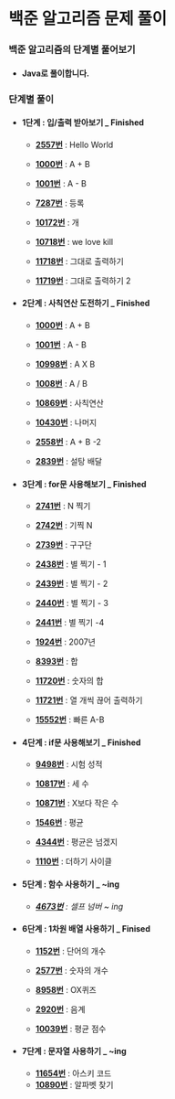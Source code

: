# 백준 알고리즘 문제 풀이

### 백준 **알고리즘의** 단계별 풀어보기  

- #### Java로 풀이합니다.

  

### 단계별 풀이

- #### 1단계 : 입/출력 받아보기 _  Finished

  - [**2557번**](<https://github.com/audtjr9514/BaekJoon_Algorithm/blob/master/src/bj_2557.java>) : Hello World

  - [**1000번**](<https://github.com/audtjr9514/BaekJoon_Algorithm/blob/master/src/bj_1000.java>) : A + B

  - [**1001번**](<https://github.com/audtjr9514/BaekJoon_Algorithm/blob/master/src/bj_1001.java>) : A - B

  - [**7287번**](<https://github.com/audtjr9514/BaekJoon_Algorithm/blob/master/src/bj_7287.java>) : 등록

  - [**10172번**](<https://github.com/audtjr9514/BaekJoon_Algorithm/blob/master/src/bj_10172.java>) : 개

  - [**10718번**](<https://github.com/audtjr9514/BaekJoon_Algorithm/blob/master/src/bj_10718.java>) : we love kill

  - [**11718번**](<https://github.com/audtjr9514/BaekJoon_Algorithm/blob/master/src/bj_11718.java>) : 그대로 출력하기

  - [**11719번**](<https://github.com/audtjr9514/BaekJoon_Algorithm/blob/master/src/bj_11719.java>) : 그대로 출력하기 2

  

- #### 2단계 : 사칙연산 도전하기  _ Finished

  - [**1000번**](<https://github.com/audtjr9514/BaekJoon_Algorithm/blob/master/src/bj_1000.java>) : A + B

  - [**1001번**](<https://github.com/audtjr9514/BaekJoon_Algorithm/blob/master/src/bj_1001.java>) : A - B

  - [**10998번**](<https://github.com/audtjr9514/BaekJoon_Algorithm/blob/master/src/bj_10998.java>) : A X B

  - [**1008번**](<https://github.com/audtjr9514/BaekJoon_Algorithm/blob/master/src/bj_1008.java>) : A / B

  - [**10869번**](<https://github.com/audtjr9514/BaekJoon_Algorithm/blob/master/src/bj_10869.java>) : 사칙연산

  - [**10430번**](<https://github.com/audtjr9514/BaekJoon_Algorithm/blob/master/src/bj_10430.java>) : 나머지

  - [**2558번**](<https://github.com/audtjr9514/BaekJoon_Algorithm/blob/master/src/bj_2558.java>) : A + B -2

  - [**2839번**](<https://github.com/audtjr9514/BaekJoon_Algorithm/blob/master/src/bj_2839.java>) : 설탕 배달

  

- #### 3단계 : for문 사용해보기 _ Finished

  - [**2741번**](<https://github.com/audtjr9514/BaekJoon_Algorithm/blob/master/src/bj_2741.java>) : N 찍기

  - [**2742번**](<https://github.com/audtjr9514/BaekJoon_Algorithm/blob/master/src/bj_2742.java>) : 기찍 N

  - [**2739번**](<https://github.com/audtjr9514/BaekJoon_Algorithm/blob/master/src/bj_2739.java>) : 구구단

  - [**2438번**](<https://github.com/audtjr9514/BaekJoon_Algorithm/blob/master/src/bj_2438.java>) : 별 찍기 - 1

  - [**2439번**](<https://github.com/audtjr9514/BaekJoon_Algorithm/blob/master/src/bj_2439.java>) : 별 찍기 - 2

  - [**2440번**](<https://github.com/audtjr9514/BaekJoon_Algorithm/blob/master/src/bj_2440.java>) : 별 찍기 - 3

  - [**2441번**](<https://github.com/audtjr9514/BaekJoon_Algorithm/blob/master/src/bj_2441.java>) : 별 찍기 -4

  - [**1924번**](<https://github.com/audtjr9514/BaekJoon_Algorithm/blob/master/src/bj_1924.java>) : 2007년

  - [**8393번**](<https://github.com/audtjr9514/BaekJoon_Algorithm/blob/master/src/bj_8393.java>) : 합

  - [**11720번**](<https://github.com/audtjr9514/BaekJoon_Algorithm/blob/master/src/bj_11720.java>) : 숫자의 합

  - [**11721번**](<https://github.com/audtjr9514/BaekJoon_Algorithm/blob/master/src/bj_11721.java>) : 열 개씩 끊어 출력하기

  - [**15552번**](<https://github.com/audtjr9514/BaekJoon_Algorithm/blob/master/src/bj_15552.java>) : 빠른 A-B

  

- #### 4단계 : if문 사용해보기 _ Finished

  - [**9498번**](<https://github.com/audtjr9514/BaekJoon_Algorithm/blob/master/src/bj_9498.java>) : 시험 성적

  - [**10817번**](<https://github.com/audtjr9514/BaekJoon_Algorithm/blob/master/src/bj_10817.java>) : 세 수

  - [**10871번**](<https://github.com/audtjr9514/BaekJoon_Algorithm/blob/master/src/bj_10871.java>) : X보다 작은 수

  - [**1546번**](<https://github.com/audtjr9514/BaekJoon_Algorithm/blob/master/src/bj_1546.java>) : 평균

  - [**4344번**](<https://github.com/audtjr9514/BaekJoon_Algorithm/blob/master/src/bj_4344.java>) : 평균은 넘겠지

  - [**1110번**](<https://github.com/audtjr9514/BaekJoon_Algorithm/blob/master/src/bj_1110.java>) : 더하기 사이클

  

- #### 5단계 : 함수 사용하기 _ ~ing

  - *[**4673번**](<https://github.com/audtjr9514/BaekJoon_Algorithm/blob/master/src/bj_4673.java>) : 셀프 넘버 ~ ing*

  

- #### 6단계 : 1차원 배열 사용하기 _ Finised

  - [**1152번**](<https://github.com/audtjr9514/BaekJoon_Algorithm/blob/master/src/bj_1152.java>) : 단어의 개수

  - [**2577번**](<https://github.com/audtjr9514/BaekJoon_Algorithm/blob/master/src/bj_2577.java>) : 숫자의 개수

  - [**8958번**](<https://github.com/audtjr9514/BaekJoon_Algorithm/blob/master/src/bj_8958.java>) : OX퀴즈

  - [**2920번**](<https://github.com/audtjr9514/BaekJoon_Algorithm/blob/master/src/bj_2920.java>) : 음계

  - [**10039번**](<https://github.com/audtjr9514/BaekJoon_Algorithm/blob/master/src/bj_10039.java>) : 평균 점수

  

- #### 7단계 : 문자열 사용하기 _ ~ing

  - [**11654번**](<https://github.com/audtjr9514/BaekJoon_Algorithm/blob/master/src/bj_11654.java>) : 아스키 코드
  - [**10890번**](<https://github.com/audtjr9514/BaekJoon_Algorithm/blob/master/src/bj_110890.java>) : 알파벳 찾기

